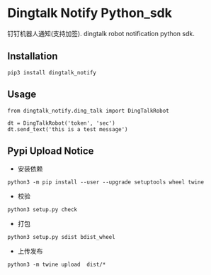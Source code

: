 # Dingtalk Notify Python_sdk
钉钉机器人通知(支持加签). dingtalk robot notification python sdk.

## Installation

```
pip3 install dingtalk_notify
```

## Usage

```
from dingtalk_notify.ding_talk import DingTalkRobot

dt = DingTalkRobot('token', 'sec')
dt.send_text('this is a test message')
```

## Pypi Upload Notice 

* 安装依赖

```
python3 -m pip install --user --upgrade setuptools wheel twine

```

* 校验

```
python3 setup.py check
```

* 打包

```
python3 setup.py sdist bdist_wheel
```

* 上传发布

```
python3 -m twine upload  dist/*
```
